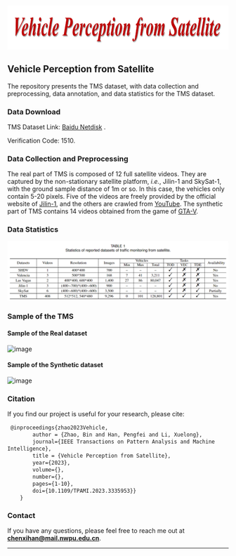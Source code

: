
<p align="center">
  <img src="https://github.com/Chenxi1510/Remote-sensing-Image-Compression/blob/main/Image/TPAMI.png" height=100>
</p>




## Vehicle Perception from Satellite

The repository presents the TMS dataset, with data collection and preprocessing, data annotation, and data statistics for the TMS dataset.





### Data Download  
 
TMS Dataset Link: [Baidu Netdisk](https://pan.baidu.com/s/1zV4q6brBDb8a1ypgy2uLNw) .

Verification Code: 1510.

### Data Collection and Preprocessing
The real part of TMS is composed of 12 full satellite videos. They are captured by the non-stationary satellite platform, *i.e.*, Jilin-1 and SkySat-1, with the ground sample distance of 1m or so. In this case, the vehicles only contain 5-20 pixels.
Five of the videos are freely provided by the official website of [Jilin-1](https://mall.charmingglobe.com/Sampledata), and the others are crawled from [YouTube](https://www.youtube.com/). The synthetic part of TMS contains 14 videos obtained from the game of  [GTA-V](https://www.rockstargames.com/gta-v). 


 
### Data Statistics

![image](https://github.com/Chenxi1510/Remote-sensing-Image-Compression/blob/main/Image/tmfs.png)

### Sample of the TMS

#### Sample of the Real dataset
  
![image](https://github.com/Chenxi1510/Remote-sensing-Image-Compression/blob/main/Image/Real.png)


#### Sample of the Synthetic dataset

![image](https://github.com/Chenxi1510/Remote-sensing-Image-Compression/blob/main/Image/Synthetic.png)




### Citation

If you find our project is useful for your research, please cite:
```
 @inproceedings{zhao2023Vehicle,
        author = {Zhao, Bin and Han, Pengfei and Li, Xuelong},
        journal={IEEE Transactions on Pattern Analysis and Machine Intelligence}, 
        title = {Vehicle Perception from Satellite},
        year={2023},
        volume={},
        number={},
        pages={1-10},
        doi={10.1109/TPAMI.2023.3335953}}
    }
```

### Contact
If you have any questions, please feel free to reach me out at **chenxihan@mail.nwpu.edu.cn**.


---
<script type="text/javascript" id="clustrmaps" src="//clustrmaps.com/map_v2.js?d=M73LRR9yV1e9jPW6i9Wu4I78dJwcyGM2j8o7o6wMotQ&cl=ffffff&w=a"></script>



